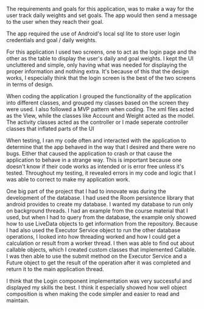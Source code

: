 The requirements and goals for this application, was to make a way for the user track daily weights
and set goals. The app would then send a message to the user when they reach their goal. 

The app required the use of Android's local sql lite to store user login credentials and goal / daily weights.

For this application I used two screens, one to act as the login page and the other as the table to display the user's daily and goal weights. 
I kept the UI uncluttered and simple, only having what was needed for displaying the proper information and nothing extra. It's because of this that the design works, I especially think that the login screen is the best of the two screens in terms of design. 

When coding the application I grouped the functionality of the application into different classes, and grouped my classes based on the screen they were used. 
I also followed a MVP pattern when coding. The xml files acted as the View, while the classes like Account and Weight acted as the model. The activity classes acted as the controller or I made seperate controller classes that inflated parts of the UI

When testing, I ran my code often and interacted with the application to determine that the app behaved in the way that I desired and there were no bugs. Either that caused the application to crash or that cause the application to behave in a strange way.
This is important because one doesn't know if their code works as intended or is error free unless it's tested. Throughout my testing, it revealed errors in my code and logic that I was able to correct to make my application work. 

One big part of the project that I had to innovate was during the development of the database. I had used the Room persistence library that android provides to create my database. 
I wanted my database to run only on background threads. I had an example from the course material that I used, but when I had to query from the database, the example only showed how to use LiveData objects to get information from the repository. 
Because I had also used the Executor Service object to run the other database operations, I looked into how threading worked and how I could get a calculation or result from a worker thread. I then was able to find out about callable objects, which I created custom classes that implemented Callable.
I was then able to use the submit method on the Executor Service and a Future object to get the result of the operation after it was completed and return it to the main application thread. 

I think that the Login component implementation was very successful and displayed my skills the best. I think it especially showed how well object composition is when making the code simpler and easier to read and maintain. 



